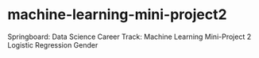 # machine-learning-mini-project2
Springboard: Data Science Career Track: Machine Learning Mini-Project 2 Logistic Regression Gender
